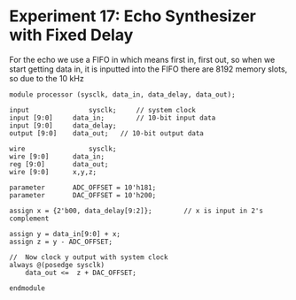 # Experiment 17: Echo Synthesizer with Fixed Delay

For the echo we use a FIFO in which means first in, first out, so when we start getting data in, it is inputted into the FIFO there are 8192 memory slots, so due to the 10 kHz

    module processor (sysclk, data_in, data_delay, data_out);

	input				sysclk;		// system clock
	input [9:0]		data_in;		// 10-bit input data
	input [9:0]		data_delay;
	output [9:0] 	data_out;	// 10-bit output data

	wire				sysclk;
	wire [9:0]		data_in;
	reg [9:0] 		data_out;
	wire [9:0]		x,y,z;

	parameter 		ADC_OFFSET = 10'h181;
	parameter 		DAC_OFFSET = 10'h200;

	assign x = {2'b00, data_delay[9:2]};		// x is input in 2's complement
	
	assign y = data_in[9:0] + x;
	assign z = y - ADC_OFFSET;
	
	//  Now clock y output with system clock
	always @(posedge sysclk)
		data_out <=  z + DAC_OFFSET;
		
    endmodule
